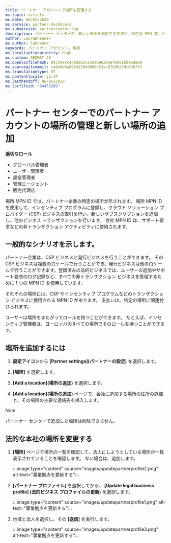 ```yaml
---
title: パートナー アカウントで場所を管理する
ms.topic: article
ms.date: 06/01/2020
ms.service: partner-dashboard
ms.subservice: partnercenter-csp
description: パートナー センターで、新しい場所を追加する方法や、所在地 MPN ID がインセンティブ プログラム、CSP ビジネス、サブスクリプションなどのトランザクションでどのように使用されるかについて説明します。
author: LauraBrenner
ms.author: labrenne
keywords: パートナー アカウント, 場所
ms.localizationpriority: high
ms.custom: SEOMAY.20
ms.openlocfilehash: 943299cc4c68a6252c69a96204ef6001b89eda09
ms.sourcegitcommit: ca6e0d4a9034120dd600c52ac67b9927dc63b7f5
ms.translationtype: HT
ms.contentlocale: ja-JP
ms.lasthandoff: 06/05/2020
ms.locfileid: "84453209"
---
```

# <a name="manage-your-partner-account-locations-in-partner-center-and-add-a-new-location"></a>パートナー センターでのパートナー アカウントの場所の管理と新しい場所の追加

**適切なロール**
- グローバル管理者
- ユーザー管理者
- 課金管理者
- 管理エージェント
- 販売代理店

場所 MPN ID では、パートナー企業の特定の場所が示されます。 場所 MPN ID を使用して、インセンティブ プログラムに登録し、クラウド ソリューション プロバイダー (CSP) ビジネスの取引を行い、新しいサブスクリプションを追加し、他のビジネス トランザクションを行います。 会社 MPN ID は、サポート要求などの非トランザクション アクティビティに使用されます。

## <a name="the-following-is-a-typical-scenario"></a>一般的なシナリオを示します。

パートナー企業は、CSP ビジネスと発行ビジネスを行うことができます。 その CSP ビジネスは複数のロケールで行うことができ、発行ビジネスは他のロケールで行うことができます。登録済みの法的ビジネスでは、ユーザーの追加やサポート要求のログ記録など、すべての非トランザクション ビジネスを管理するために 1 つの MPN ID を使用しています。


それぞれの場所には、CSP やインセンティブ プログラムなどのトランザクション ビジネスに使用される MPN ID があります。 支払いは、特定の場所に関連付けられます。

ユーザーは場所をまたがってロールを持つことができます。 たとえば、インセンティブ管理者は、ヨーロッパのすべての場所でそのロールを持つことができます。

## <a name="to-add-a-location"></a>場所を追加するには

1. **設定アイコン**から **[Partner settings]\(パートナーの設定\)** を選択します。

2. **[場所]** を選択します。

3. **[Add a location]\(場所の追加\)** を選択します。  

4. **[Add a location]\(場所の追加\)** ページで、会社に追加する場所の住所の詳細と、その場所の主要な連絡先を挿入します。

> [!NOTE]
> パートナー センターで追加した場所は削除できません。

## <a name="change-legal-headquarters-location"></a>法的な本社の場所を変更する

1. **[場所]** ページで場所の一覧を確認して、法人にしようとしている場所が一覧表示されていることを確認します。 ない場合は、追加します。

   :::image type="content" source="images/updatepartnerprofile2.png" alt-text="事業拠点を更新する":::

2. **[パートナー プロファイル]** を選択してから、 **[Update legal business profile] (法的ビジネス プロファイルの更新)** を選択します。

   :::image type="content" source="images/updatepartnerprofile1.png" alt-text="事業拠点を更新する":::

3. 地域と法人を選択し、その **[送信]** を実行します。

   :::image type="content" source="images/updatepartnerprofile3.png" alt-text="事業拠点を更新する":::
